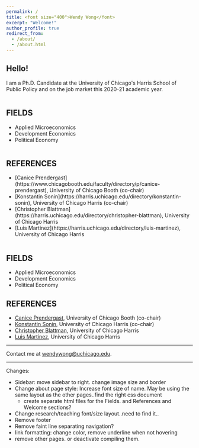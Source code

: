 ```yaml
---
permalink: /
title: <font size="400">Wendy Wong</font>
excerpt: "Welcome!"
author_profile: true
redirect_from: 
  - /about/
  - /about.html
---
```


## Hello!
I am a Ph.D. Candidate at the University of Chicago's Harris School of Public Policy and on the job market this 2020-21 academic year.

<div class="row">
    <div class="column">
        <h2>FIELDS</h2>
        <ul>
            <li>Applied Microeconomics</li>
            <li>Development Economics</li>
            <li>Political Economy</li>
        </ul>
    </div>
    <div class="column">
        <h2>REFERENCES</h2>
        <ul>
            <li>[Canice Prendergast](https://www.chicagobooth.edu/faculty/directory/p/canice-prendergast), University of Chicago Booth (co-chair)</li>
            <li>[Konstantin Sonin](https://harris.uchicago.edu/directory/konstantin-sonin), University of Chicago Harris (co-chair)</li>
            <li>[Christopher Blattman](https://harris.uchicago.edu/directory/christopher-blattman), University of Chicago Harris</li>
		<li>[Luis Martinez](https://harris.uchicago.edu/directory/luis-martinez), University of Chicago Harris</li>
        </ul>
    </div>
</div>

## FIELDS 
* Applied Microeconomics
* Development Economics
* Political Economy

## REFERENCES
* [Canice Prendergast](https://www.chicagobooth.edu/faculty/directory/p/canice-prendergast), University of Chicago Booth (co-chair)
* [Konstantin Sonin](https://harris.uchicago.edu/directory/konstantin-sonin), University of Chicago Harris (co-chair)
* [Christopher Blattman](https://harris.uchicago.edu/directory/christopher-blattman), University of Chicago Harris 
* [Luis Martinez](https://harris.uchicago.edu/directory/luis-martinez), University of Chicago Harris 

---


Contact me at [wendywong@uchicago.edu](mailto:wendywong@uchicago.edu).

---

Changes:
- Sidebar: move sidebar to right. change image size and border
- Change about page style: Increase font size of name. May be using the same layout as the other pages..find the right css document
	- create separate html files for the Fields. and References and Welcome sections?
- Change research/teaching font/size layout..need to find it..
- Remove footer
- Remove faint line separating navigation?
- link formatting: change color, remove underline when not hovering
- remove other pages. or deactivate compiling them.




